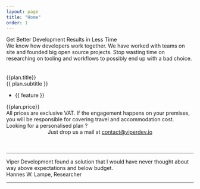 ```yaml
---
layout: page
title: "Home"
order: 1
---
```


<div ng-app="viperdev">
  <div ng-controller="Data as dc">
    <section id="test1">
      <div class="container">
        <div>
          <div class="dive-title">Get Better Development Results in Less Time</div>
          <div class="dive-small-title">
              We know how developers work together. We have worked with teams on site and founded big open source projects.
              Stop wasting time on researching on tooling and workflows to possibly end up with a bad choice.
          </div>
          <br><br>
          <div class="images row">
            <div class="col-md-12">
              <div class="container">
                <div class="row showcase-gi">
                  <div ng-repeat="plan in dc.plans" class="card card-main showcase-card-gi-quote">
                    <div class="empty-quote">
                      <div class="name-quote">{{plan.title}}</div>
                      <div class="small-name-quote">{{ plan.subtitle }}</div>
                    </div>
                    <div class="card-action quote-data plans">
                      <ul type="square">
                        <li ng-repeat="feature in plan.features">{{ feature }}</li>
                      </ul>
                    </div>
                    <div class="small-fields-group">
                      <div class="card-action  small-fields">
                        <div class="row sfr">
                          <div class="price-range col-md-12">{{plan.price}}</div>
                        </div>
                      </div>
                    </div>
                  </div>
                </div>
              </div>
            </div>
          </div>
        </div>
        <div class="container">
          <div class="disclaimer-pricing">All prices are exclusive VAT. If the engagement happens on your premises, you will be responsible for covering travel and accommodation cost.</div>
        </div>
        <div class="dive-title">Looking for a personalised plan ?</div>
        <center>
          <div class="dive-small-title">Just drop us a mail at <a href="mailto:contact@viperdev.io">contact@viperdev.io</a></div>
        </center>
        <br><br>
        <hr class="mid-sepr">
        <div class="" href="#one!">
          <div class="quotation">
            Viper Development found a solution that I would have never thought about way above expectations and below budget.
          </div>
          <div class="author-quote">Hannes W. Lampe, Researcher</div>
        </div>
        <hr class="mid-sepr">
      </div>
  </div>
  <br>
  <section>
  </section>
  </section>
</div>
</div>
